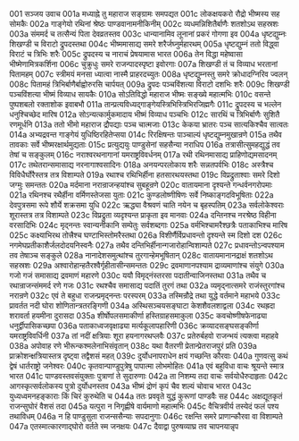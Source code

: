 001  सञ्जय उवाच
001a मध्याह्ने तु महाराज सङ्ग्रामः समपद्यत
001c लोकक्षयकरो रौद्रो भीष्मस्य सह सोमकैः
002a गाङ्गेयो रथिनां श्रेष्ठः पाण्डवानामनीकिनीम्
002c व्यधमन्निशितैर्बाणैः शतशोऽथ सहस्रशः
003a संममर्द च तत्सैन्यं पिता देवव्रतस्तव
003c धान्यानामिव लूनानां प्रकरं गोगणा इव
004a धृष्टद्युम्नः शिखण्डी च विराटो द्रुपदस्तथा
004c भीष्ममासाद्य समरे शरैर्जघ्नुर्महारथम्
005a धृष्टद्युम्नं ततो विद्ध्वा विराटं च त्रिभिः शरैः
005c द्रुपदस्य च नाराचं प्रेषयामास भारत
006a तेन विद्धा महेष्वासा भीष्मेणामित्रकर्शिना
006c चुक्रुधुः समरे राजन्पादस्पृष्टा इवोरगाः
007a शिखण्डी तं च विव्याध भरतानां पितामहम्
007c स्त्रीमयं मनसा ध्यात्वा नास्मै प्राहरदच्युतः
008a धृष्टद्युम्नस्तु समरे क्रोधादग्निरिव ज्वलन्
008c पितामहं त्रिभिर्बाणैर्बाह्वोरुरसि चार्पयत्
009a द्रुपदः पञ्चविंशत्या विराटो दशभिः शरैः
009c शिखण्डी पञ्चविंशत्या भीष्मं विव्याध सायकैः
010a सोऽतिविद्धो महाराज भीष्मः सङ्ख्ये महात्मभिः
010c वसन्ते पुष्पशबलो रक्ताशोक इवाबभौ
011a तान्प्रत्यविध्यद्गाङ्गेयस्त्रिभिस्त्रिभिरजिह्मगैः
011c द्रुपदस्य च भल्लेन धनुश्चिच्छेद मारिष
012a सोऽन्यत्कार्मुकमादाय भीष्मं विव्याध पञ्चभिः
012c सारथिं च त्रिभिर्बाणैः सुशितै रणमूर्धनि
013a ततो भीमो महाराज द्रौपद्याः पञ्च चात्मजाः
013c केकया भ्रातरः पञ्च सात्यकिश्चैव सात्वतः
014a अभ्यद्रवन्त गाङ्गेयं युधिष्ठिरहितेप्सया
014c रिरक्षिषन्तः पाञ्चाल्यं धृष्टद्युम्नमुखान्रणे
015a तथैव तावकाः सर्वे भीष्मरक्षार्थमुद्यताः
015c प्रत्युद्ययुः पाण्डुसेनां सहसैन्या नराधिप
016a तत्रासीत्सुमहद्युद्धं तव तेषां च सङ्कुलम्
016c नराश्वरथनागानां यमराष्ट्रविवर्धनम्
017a रथी रथिनमासाद्य प्राहिणोद्यमसादनम्
017c तथेतरान्समासाद्य नरनागाश्वसादिनः
018a अनयन्परलोकाय शरैः सन्नतपर्वभिः
018c अस्त्रैश्च विविधैर्घोरैस्तत्र तत्र विशाम्पते
019a रथाश्च रथिभिर्हीना हतसारथयस्तथा
019c विप्रद्रुताश्वाः समरे दिशो जग्मुः समन्ततः
020a मर्दमाना नरान्राजन्हयांश्च सुबहून्रणे
020c वातायमाना दृश्यन्ते गन्धर्वनगरोपमाः
021a रथिनश्च रथैर्हीना वर्मिणस्तेजसा युताः
021c कुण्डलोष्णीषिणः सर्वे निष्काङ्गदविभूषिताः
022a देवपुत्रसमा रूपे शौर्ये शक्रसमा युधि
022c ऋद्ध्या वैश्रवणं चाति नयेन च बृहस्पतिम्
023a सर्वलोकेश्वराः शूरास्तत्र तत्र विशाम्पते
023c विप्रद्रुता व्यदृश्यन्त प्राकृता इव मानवाः
024a दन्तिनश्च नरश्रेष्ठ विहीना वरसादिभिः
024c मृद्नन्तः स्वान्यनीकानि सम्पेतुः सर्वशब्दगाः
025a वर्मभिश्चामरैश्छत्रैः पताकाभिश्च मारिष
025c कक्ष्याभिरथ तोत्त्रैश्च घण्टाभिस्तोमरैस्तथा
026a विशीर्णैर्विप्रधावन्तो दृश्यन्ते स्म दिशो दश
026c नगमेघप्रतीकाशैर्जलदोदयनिस्वनैः
027a तथैव दन्तिभिर्हीनान्गजारोहान्विशाम्पते
027c प्रधावन्तोऽन्वपश्याम तव तेषाञ्च सङ्कुले
028a नानादेशसमुत्थांश्च तुरगान्हेमभूषितान्
028c वातायमानानद्राक्षं शतशोऽथ सहस्रशः
029a अश्वारोहान्हतैरश्वैर्गृहीतासीन्समन्ततः
029c द्रवमाणानपश्याम द्राव्यमाणांश्च संयुगे
030a गजो गजं समासाद्य द्रवमाणं महारणे
030c ययौ विमृद्नंस्तरसा पदातीन्वाजिनस्तथा
031a तथैव च रथान्राजन्संममर्द रणे गजः
031c रथश्चैव समासाद्य पदातिं तुरगं तथा
032a व्यमृद्नात्समरे राजंस्तुरगांश्च नरान्रणे
032c एवं ते बहुधा राजन्प्रमृद्नन्तः परस्परम्
033a तस्मिन्रौद्रे तथा युद्धे वर्तमाने महाभये
033c प्रावर्तत नदी घोरा शोणितान्त्रतरङ्गिणी
034a अस्थिसञ्चयसङ्घाटा केशशैवलशाद्वला
034c रथह्रदा शरावर्ता हयमीना दुरासदा
035a शीर्षोपलसमाकीर्णा हस्तिग्राहसमाकुला
035c कवचोष्णीषफेनाढ्या धनुर्द्वीपासिकच्छपा
036a पताकाध्वजवृक्षाढ्या मर्त्यकूलापहारिणी
036c क्रव्यादसङ्घसङ्कीर्णा यमराष्ट्रविवर्धिनी
037a तां नदीं क्षत्रियाः शूरा हयनागरथप्लवैः
037c प्रतेरुर्बहवो राजन्भयं त्यक्त्वा महाहवे
038a अपोवाह रणे भीरून्कश्मलेनाभिसंवृतान्
038c यथा वैतरणी प्रेतान्प्रेतराजपुरं प्रति
039a प्राक्रोशन्क्षत्रियास्तत्र दृष्ट्वा तद्वैशसं महत्
039c दुर्योधनापराधेन क्षयं गच्छन्ति कौरवाः
040a गुणवत्सु कथं द्वेषं धार्तराष्ट्रो जनेश्वरः
040c कृतवान्पाण्डुपुत्रेषु पापात्मा लोभमोहितः
041a एवं बहुविधा वाचः श्रूयन्ते स्मात्र भारत
041c पाण्डवस्तवसंयुक्ताः पुत्राणां ते सुदारुणाः
042a ता निशम्य तदा वाचः सर्वयोधैरुदाहृताः
042c आगस्कृत्सर्वलोकस्य पुत्रो दुर्योधनस्तव
043a भीष्मं द्रोणं कृपं चैव शल्यं चोवाच भारत
043c युध्यध्वमनहङ्काराः किं चिरं कुरुथेति च
044a ततः प्रववृते युद्धं कुरूणां पाण्डवैः सह
044c अक्षद्यूतकृतं राजन्सुघोरं वैशसं तदा
045a यत्पुरा न निगृह्णीषे वार्यमाणो महात्मभिः
045c वैचित्रवीर्य तस्येदं फलं पश्य तथाविधम्
046a न हि पाण्डुसुता राजन्ससैन्याः सपदानुगाः
046c रक्षन्ति समरे प्राणान्कौरवा वा विशाम्पते
047a एतस्मात्कारणाद्घोरो वर्तते स्म जनक्षयः
047c दैवाद्वा पुरुषव्याघ्र तव चापनयान्नृप

